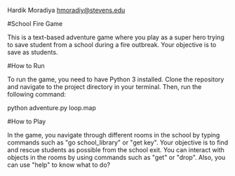 Hardik Moradiya hmoradiy@stevens.edu

#School Fire Game

This is a text-based adventure game where you play as a super hero trying to save student from a school during a fire outbreak. Your objective is to save as students.

#How to Run

To run the game, you need to have Python 3 installed. Clone the repository and navigate to the project directory in your terminal. Then, run the following command:

python adventure.py loop.map

#How to Play

In the game, you navigate through different rooms in the school by typing commands such as "go school_library" or "get key". Your objective is to find and rescue students as possible from the school exit. You can interact with objects in the rooms by using commands such as "get" or "drop". Also, you can use "help" to know what to do?
